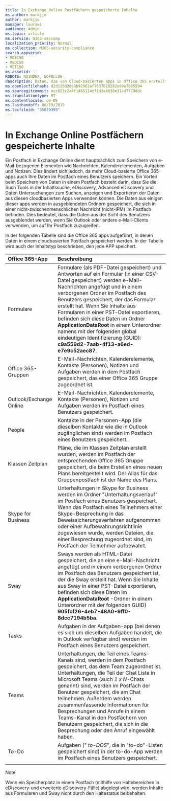 ```yaml
---
title: In Exchange Online Postfächern gespeicherte Inhalte
ms.author: markjjo
author: markjjo
manager: laurawi
audience: Admin
ms.topic: article
ms.service: O365-seccomp
localization_priority: Normal
ms.collection: M365-security-compliance
search.appverid:
- MOE150
- MED150
- MET150
ms.assetid: ''
ROBOTS: NOINDEX, NOFOLLOW
description: Daten, die von Cloud-basierten apps in Office 365 erstellt wurden, werden in der Microsoft-Cloud im Exchange Online Postfach eines Benutzers gespeichert.
ms.openlocfilehash: d2d126d28a9b92962af7637610282e99e7685594
ms.sourcegitcommit: ecc823c2a4f1465114cf1d3a4630e31c47779ddc
ms.translationtype: MT
ms.contentlocale: de-DE
ms.lasthandoff: 06/19/2019
ms.locfileid: "35079399"
---
```

# <a name="content-stored-in-exchange-online-mailboxes"></a>In Exchange Online Postfächern gespeicherte Inhalte

Ein Postfach in Exchange Online dient hauptsächlich zum Speichern von e-Mail-bezogenen Elementen wie Nachrichten, Kalenderelementen, Aufgaben und Notizen. Dies ändert sich jedoch, da mehr Cloud-basierte Office 365-apps auch Ihre Daten im Postfach eines Benutzers speichern. Ein Vorteil beim Speichern von Daten in einem Postfach besteht darin, dass Sie die Such Tools in der Inhaltssuche, eDiscovery, Advanced eDiscovery und Daten Untersuchungen zum Suchen, anzeigen und Exportieren der Daten aus diesen cloudbasierten Apps verwenden können. Die Daten aus einigen dieser apps werden in ausgeblendeten Ordnern gespeichert, die sich in einer nicht-zwischenmenschlichen Nachricht (nicht-IPM) im Postfach befinden. Dies bedeutet, dass die Daten aus der Sicht des Benutzers ausgeblendet werden, wenn Sie Outlook oder andere e-Mail-Clients verwenden, um auf Ihr Postfach zuzugreifen.

In der folgenden Tabelle sind die Office 365 apps aufgeführt, in denen Daten in einem cloudbasierten Postfach gespeichert werden. In der Tabelle wird auch der Inhaltstyp beschrieben, den jede APP speichert.

|Office 365-App  |Beschreibung  |
|:---------|:---------|
|Formulare     <br/> |Formulare (als PDF-Datei gespeichert) und Antworten auf ein Formular (in einer CSV-Datei gespeichert) werden e-Mail-Nachrichten angefügt und in einem verborgenen Ordner im Postfach des Benutzers gespeichert, der das Formular erstellt hat. Wenn Sie Inhalte aus Formularen in einer PST-Datei exportieren, befinden sich diese Daten im Ordner **ApplicationDataRoot** in einem Unterordner namens mit der folgenden global eindeutigen Identifizierung (GUID): **c9a559d2-7aab-4f13-a6ed-e7e9c52aec87**.        <br/> |
|Office 365-Gruppen    <br/>|  E-Mail-Nachrichten, Kalenderelemente, Kontakte (Personen), Notizen und Aufgaben werden in dem Postfach gespeichert, das einer Office 365 Gruppe zugeordnet ist.       <br/> |
|Outlook/Exchange Online<br/>|  E-Mail-Nachrichten, Kalenderelemente, Kontakte (Personen), Notizen und Aufgaben werden im Postfach eines Benutzers gespeichert.       <br/> |
|People    <br/> |  Kontakte in der Personen-App (die dieselben Kontakte wie die in Outlook zugänglichen sind) werden im Postfach eines Benutzers gespeichert.      <br/> |
|Klassen Zeitplan     <br/> |   Pläne, die im Klassen Zeitplan erstellt wurden, werden im Postfach der entsprechenden Office 365 Gruppe gespeichert, die beim Erstellen eines neuen Plans bereitgestellt wird. Der Alias für das Gruppenpostfach ist der Name des Plans.      <br/> |
|Skype for Business    <br/>  | Unterhaltungen in Skype for Business werden im Ordner "Unterhaltungsverlauf" im Postfach eines Benutzers gespeichert. Wenn das Postfach eines Teilnehmers einer Skype-Besprechung in das Beweissicherungsverfahren aufgenommen oder einer Aufbewahrungsrichtlinie zugewiesen wurde, werden Dateien, die einer Besprechung zugeordnet sind, im Postfach der Teilnehmer aufbewahrt.         <br/> |
|Sway     <br/> |  Sways werden als HTML-Datei gespeichert, die an eine e-Mail-Nachricht angefügt und in einem verborgenen Ordner im Postfach des Benutzers gespeichert ist, der die Sway erstellt hat. Wenn Sie Inhalte aus Sway in einer PST-Datei exportieren, befinden sich diese Daten im **ApplicationDataRoot** -Ordner in einem Unterordner mit der folgenden GUID) **905fcf26-4eb7-48A0-9ff0-8dcc7194b5ba**.       <br/> |
|Tasks    <br/> |  Aufgaben in der Aufgaben-app (bei denen es sich um dieselben Aufgaben handelt, die in Outlook verfügbar sind) werden im Postfach eines Benutzers gespeichert.       <br/> |
|Teams    <br/>  |Unterhaltungen, die Teil eines Teams-Kanals sind, werden in dem Postfach gespeichert, das dem Team zugeordnet ist. Unterhaltungen, die Teil der Chat Liste in Microsoft Teams (auch *1 x N*-Chats genannt) sind, werden im Postfach der Benutzer gespeichert, die am Chat teilnehmen. Außerdem werden zusammenfassende Informationen für Besprechungen und Anrufe in einem Teams-Kanal in den Postfächern von Benutzern gespeichert, die sich in die Besprechung oder den Anruf eingewählt haben. <br/> | 
|To-Do  <br/> | Aufgaben (" *to-DOS*", die in "to-do"-Listen gespeichert sind) in der to-do-App werden im Postfach eines Benutzers gespeichert.        <br/> |
||||

> [!NOTE]
> Wenn ein Speicherplatz in einem Postfach (mithilfe von Haltebereichen in eDiscovery-und erweiterte eDiscovery-Fälle) abgelegt wird, werden Inhalte aus Formularen und Sway nicht durch den Haltestatus beibehalten. 
